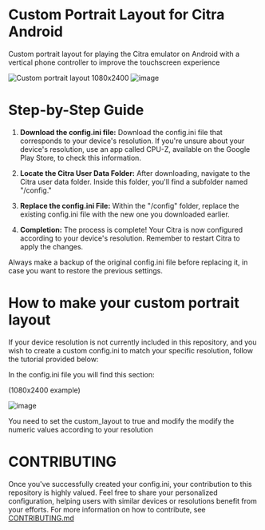 # Custom Portrait Layout for Citra Android
Custom portrait layout for playing the Citra emulator on Android with a vertical phone controller to improve the touchscreen experience

![Custom portrait layout 1080x2400](https://github.com/gustavommcv/CustomPortraitLayout/assets/88604190/b6b6b307-9397-4372-b7e3-58e59d3c3901) ![image](https://github.com/gustavommcv/CustomPortraitLayout/assets/88604190/9a772d0b-83cf-4f64-8797-ea478d40bf86)


# Step-by-Step Guide

1. **Download the config.ini file:**
   Download the config.ini file that corresponds to your device's resolution. If you're unsure about your device's resolution, use an app called CPU-Z, available on the Google Play Store, to check this information.

2. **Locate the Citra User Data Folder:**
   After downloading, navigate to the Citra user data folder. Inside this folder, you'll find a subfolder named "/config."

3. **Replace the config.ini File:**
   Within the "/config" folder, replace the existing config.ini file with the new one you downloaded earlier.

4. **Completion:**
   The process is complete! Your Citra is now configured according to your device's resolution. Remember to restart Citra to apply the changes.

Always make a backup of the original config.ini file before replacing it, in case you want to restore the previous settings.

# How to make your custom portrait layout
If your device resolution is not currently included in this repository, and you wish to create a custom config.ini to match your specific resolution, follow the tutorial provided below:

In the config.ini file you will find this section:

(1080x2400 example)

![image](https://github.com/gustavommcv/CustomPortraitLayout/assets/88604190/faa132d6-d192-4a4c-82d9-7c7ea905acba)

You need to set the custom_layout to true and modify the modify the numeric values according to your resolution

# CONTRIBUTING

Once you've successfully created your config.ini, your contribution to this repository is highly valued. Feel free to share your personalized configuration, helping users with similar devices or resolutions benefit from your efforts. For more information on how to contribute, see [CONTRIBUTING.md](https://github.com/gustavommcv/CustomPortraitLayout/blob/main/CONTRIBUTING.md)
